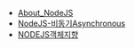 - [About_NodeJS](./About_NodeJS.md)
- [NodeJS-비동기Asynchronous](./Node-비동기Asynchronous)
- [NODEJS객체지향](./NODEJS객체지향)
